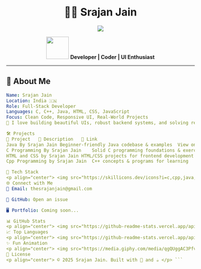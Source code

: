 <h1 align="center">👨‍💻 Srajan Jain</h1>

<p align="center">
  <img src="https://readme-typing-svg.herokuapp.com/?lines=Full+Stack+Developer;Backend+Specialist;Frontend+Designer;Coding+Enthusiast&center=true&width=440&height=45&color=00F5D4&vCenter=true&size=22" />
</p>

<p align="center">
  <img src="https://media.giphy.com/media/26tn33aiTi1jkl6H6/giphy.gif" width="60" />
  <strong>Developer | Coder | UI Enthusiast</strong>
</p>

---

## 🚀 About Me

```yaml
Name: Srajan Jain
Location: India 🇮🇳
Role: Full-Stack Developer
Languages: C, C++, Java, HTML, CSS, JavaScript
Focus: Clean Code, Responsive UI, Real-World Projects
🎯 I love building beautiful UIs, robust backend systems, and solving real-life problems through code.

🛠️ Projects
📁 Project	🧾 Description	🔗 Link
Java By Srajan Jain	Beginner-friendly Java codebase & examples	View on GitHub
C Programming By Srajan Jain	Solid C programming foundations & exercises	View on GitHub
HTML and CSS by Srajan Jain	HTML/CSS projects for frontend development	View on GitHub
Cpp Programming by Srajan Jain	C++ concepts & programs for learning	View on GitHub

🔧 Tech Stack
<p align="center"> <img src="https://skillicons.dev/icons?i=c,cpp,java,html,css,js,github,vscode" /> </p>
🌐 Connect with Me
📧 Email: thesrajanjain@gmail.com

💬 GitHub: Open an issue

🖥️ Portfolio: Coming soon...

📊 GitHub Stats
<p align="center"> <img src="https://github-readme-stats.vercel.app/api?username=TheSrajanJain&show_icons=true&theme=react&hide_border=true" width="48%" /> <img src="https://github-readme-streak-stats.herokuapp.com/?user=TheSrajanJain&theme=react&hide_border=true" width="48%" /> </p>
📈 Top Languages
<p align="center"> <img src="https://github-readme-stats.vercel.app/api/top-langs/?username=TheSrajanJain&layout=compact&theme=react&hide_border=true" width="40%" /> </p>
✨ Fun Animation
<p align="center"> <img src="https://media.giphy.com/media/qgQUggAC3Pfv687qPC/giphy.gif" width="60%" /> </p>
📜 License
<p align="center"> © 2025 Srajan Jain. Built with 💙 and ☕ </p> ```
